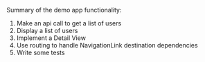 Summary of the demo app functionality:
1. Make an api call to get a list of users
2. Display a list of users
3. Implement a Detail View
4. Use routing to handle NavigationLink destination dependencies 
5. Write some tests
